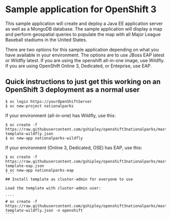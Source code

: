 # Sample application for OpenShift 3

This sample application will create and deploy a Java EE application server as well as a MongoDB database.  The sample application will display a map and perform geospatial queries to populate the map with all Major League Baseball stadiums in the United States.

There are two options for this sample application depending on what you have available in your environment.  The options are to use JBoss EAP latest or Wildfly latest.  If you are using the openshift all-in-one image, use Wildfly.  If you are using OpenShift Online 3, Dedicated, or Enteprise, use EAP.

## Quick instructions to just get this working on an OpenShift 3 deployment as a normal user

````
$ oc login https://yourOpenShiftServer
$ oc new-project nationalparks
````
If your environment (all-in-one) has Wildfly, use this:
`````
$ oc create -f https://raw.githubusercontent.com/gshipley/openshift3nationalparks/master/mlbparks-template-wildfly.json
$ oc new-app nationalparks-wildfly
`````
If your environment (Online 3, Dedicated, OSE) has EAP, use this:
`````
$ oc create -f https://raw.githubusercontent.com/gshipley/openshift3nationalparks/master/mlbparks-template-eap.json
$ oc new-app nationalparks-eap
````
## Install template as cluster-admin for everyone to use

Load the template with cluster-admin user:

````
# oc create -f https://raw.githubusercontent.com/gshipley/openshift3nationalparks/master/mlbparks-template-wildfly.json -n openshift
````

